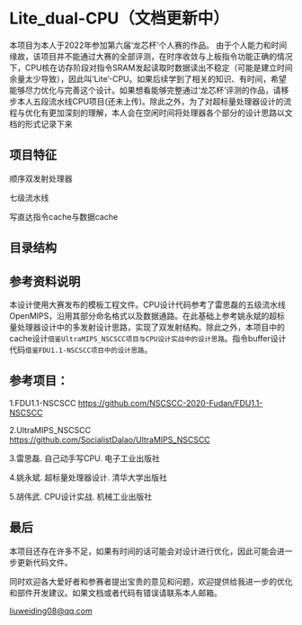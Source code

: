 Lite_dual-CPU（文档更新中）
=============

本项目为本人于2022年参加第六届‘龙芯杯’个人赛的作品。 由于个人能力和时间缘故，该项目并不能通过大赛的全部评测，在时序收敛与上板指令功能正确的情况下，CPU核在访存阶段对指令SRAM发起读取时数据读出不稳定（可能是建立时间余量太少导致），因此叫‘Lite’-CPU。如果后续学到了相关的知识、有时间，希望能够尽力优化与完善这个设计。如果想看能够完整通过‘龙芯杯’评测的作品，请移步本人五段流水线CPU项目(还未上传)。除此之外，为了对超标量处理器设计的流程与优化有更加深刻的理解，本人会在空闲时间将处理器各个部分的设计思路以文档的形式记录下来



项目特征
---------------

顺序双发射处理器

七级流水线

写直达指令cache与数据cache

目录结构
-------



参考资料说明
-----

本设计使用大赛发布的模板工程文件。CPU设计代码参考了雷思磊的五级流水线OpenMIPS，沿用其部分命名格式以及数据通路。在此基础上参考姚永斌的超标量处理器设计中的多发射设计思路，实现了双发射结构。除此之外，本项目中的cache设计`借鉴UltraMIPS_NSCSCC项目与CPU设计实战中的设计思路`。指令buffer设计代码`借鉴FDU1.1-NSCSCC项目中的设计思路`。

参考项目：
---------

1.FDU1.1-NSCSCC https://github.com/NSCSCC-2020-Fudan/FDU1.1-NSCSCC

2.UltraMIPS_NSCSCC https://github.com/SocialistDalao/UltraMIPS_NSCSCC

3.雷思磊. 自己动手写CPU. 电子工业出版社

4.姚永斌. 超标量处理器设计. 清华大学出版社

5.胡伟武. CPU设计实战. 机械工业出版社

最后
-----

本项目还存在许多不足，如果有时间的话可能会对设计进行优化，因此可能会进一步更新代码文件。

同时欢迎各大爱好者和参赛者提出宝贵的意见和问题，欢迎提供给我进一步的优化和部件开发建议。如果文档或者代码有错误请联系本人邮箱。

liuweiding08@qq.com





